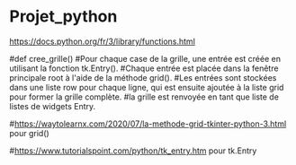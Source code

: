 # Projet_python


https://docs.python.org/fr/3/library/functions.html

#def cree_grille()
#Pour chaque case de la grille, une entrée est créée en utilisant la fonction tk.Entry().
#Chaque entrée est placée dans la fenêtre principale root à l'aide de la méthode grid().
#Les entrées sont stockées dans une liste row pour chaque ligne, qui est ensuite ajoutée à la liste grid pour former la grille complète.
#la grille est renvoyée en tant que liste de listes de widgets Entry.

#https://waytolearnx.com/2020/07/la-methode-grid-tkinter-python-3.html pour grid()

#https://www.tutorialspoint.com/python/tk_entry.htm pour tk.Entry

